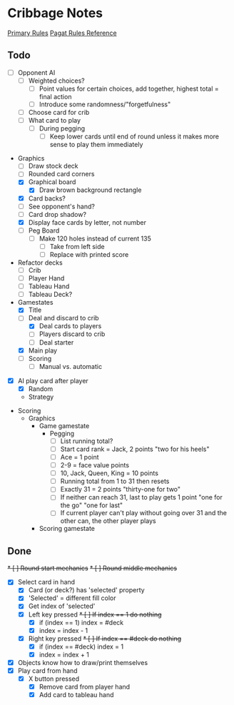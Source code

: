 # Cribbage Notes

[Primary Rules](./rulebook_2020.pdf)
[Pagat Rules Reference](https://www.pagat.com/adders/crib6.html)

## Todo

* [ ] Opponent AI
    * [ ] Weighted choices?
        * [ ] Point values for certain choices, add together, highest total = final action
        * [ ] Introduce some randomness/"forgetfulness"
    * [ ] Choose card for crib
    * [ ] What card to play
        * [ ] During pegging
            * [ ] Keep lower cards until end of round unless it makes more sense to play them immediately
* Graphics
    * [ ] Draw stock deck
    * [ ] Rounded card corners
    * [x] Graphical board
        * [x] Draw brown background rectangle
    * [x] Card backs?
    * [ ] See opponent's hand?
    * [ ] Card drop shadow?
    * [x] Display face cards by letter, not number
    * [ ] Peg Board
        * [ ] Make 120 holes instead of current 135
            * [ ] Take from left side
            * [ ] Replace with printed score
* Refactor decks
    * [ ] Crib
    * [ ] Player Hand
    * [ ] Tableau Hand
    * [ ] Tableau Deck?
* Gamestates
    * [x] Title
    * [ ] Deal and discard to crib
        * [x] Deal cards to players
        * [ ] Players discard to crib
        * [ ] Deal starter
    * [x] Main play
    * [ ] Scoring
        * [ ] Manual vs. automatic
* [x] AI play card after player
    * [x] Random
    * Strategy
* Scoring
    * Graphics
        * Game gamestate
            * Pegging
                * [ ] List running total?
                * [ ] Start card rank = Jack, 2 points "two for his heels"
                * [ ] Ace = 1 point
                * [ ] 2-9 = face value points
                * [ ] 10, Jack, Queen, King = 10 points
                * [ ] Running total from 1 to 31 then resets
                * [ ] Exactly 31 = 2 points "thirty-one for two"
                * [ ] If neither can reach 31, last to play gets 1 point "one for the go" "one for last"
                * [ ] If current player can't play without going over 31 and the other can, the other player plays
        * Scoring gamestate

## Done

~~* [ ] Round start mechanics~~
~~* [ ] Round middle mechanics~~
* [x] Select card in hand
    * [x] Card (or deck?) has 'selected' property
    * [x] 'Selected' = different fill color
    * [x] Get index of 'selected'
    * [x] Left key pressed
        ~~* [ ] If index == 1 do nothing~~
        * [x] if (index == 1) index = #deck
        * [x] index = index - 1
    * [x] Right key pressed
        ~~* [ ] If index == #deck do nothing~~
        * [x] if (index == #deck) index = 1
        * [x] index = index + 1
* [x] Objects know how to draw/print themselves
* [x] Play card from hand
    * [x] X button pressed
        * [x] Remove card from player hand
        * [x] Add card to tableau hand